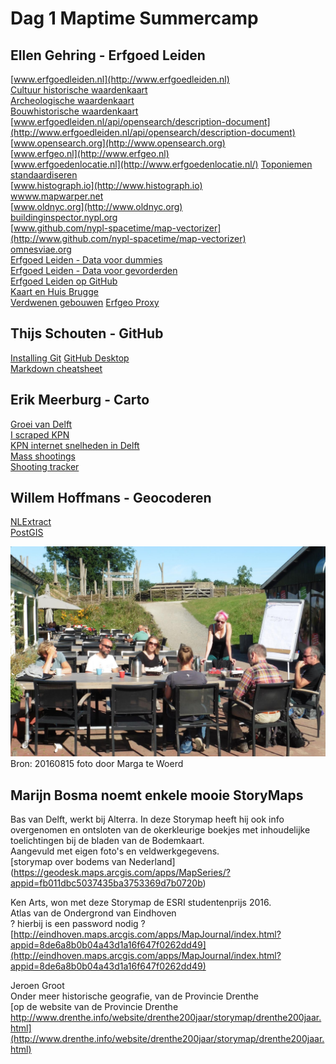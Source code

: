# Dag 1 Maptime Summercamp

## Ellen Gehring - Erfgoed Leiden
[www.erfgoedleiden.nl](http://www.erfgoedleiden.nl)  
[Cultuur historische waardenkaart](https://www.leidseregioinkaart.nl/kaarten/Cultuurhistorische_waarden/index.html)  
[Archeologische waardenkaart](https://www.leidseregioinkaart.nl/kaarten/Archeologie/index.html)  
[Bouwhistorische waardenkaart](https://www.leidseregioinkaart.nl/kaarten/Bouwhistorie/index.html)  
[www.erfgoedleiden.nl/api/opensearch/description-document](http://www.erfgoedleiden.nl/api/opensearch/description-document)  
[www.opensearch.org](http://www.opensearch.org)  
[www.erfgeo.nl](http://www.erfgeo.nl)  
[www.erfgoedenlocatie.nl](http://www.erfgoedenlocatie.nl/)
[Toponiemen standaardiseren](http://standaardiseren.erfgeo.nl/)  
[www.histograph.io](http://www.histograph.io)  
[wwww.mapwarper.net](http://www.mapwarper.net)  
[www.oldnyc.org](http://www.oldnyc.org)  
[buildinginspector.nypl.org](http://buildinginspector.nypl.org)  
[www.github.com/nypl-spacetime/map-vectorizer](http://www.github.com/nypl-spacetime/map-vectorizer)  
[omnesviae.org](http://omnesviae.org/nl/)  
[Erfgoed Leiden - Data voor dummies](https://www.erfgoedleiden.nl/educatie/open-data-blog)  
[Erfgoed Leiden - Data voor gevorderden](https://www.erfgoedleiden.nl/educatie/data-voor-gevorderden)  
[Erfgoed Leiden op GitHub](https://github.com/erfgoedleiden)   
[Kaart en Huis Brugge](http://magis.kaartenhuisbrugge.be/#)  
[Verdwenen gebouwen](http://www.verdwenengebouwen.nl/)
[Erfgeo Proxy](http://www.hicsuntleones.nl/erfgeoproxy/)

## Thijs Schouten - GitHub   
[Installing Git](https://git-scm.com/book/en/v2/Getting-Started-Installing-Git)
[GitHub Desktop](https://desktop.github.com/)   
[Markdown cheatsheet](https://guides.github.com/pdfs/markdown-cheatsheet-online.pdf) 

## Erik Meerburg - Carto   
[Groei van Delft](https://erikmeerburg.carto.com/viz/ac99e48c-8635-11e5-a076-0e31c9be1b51/public_map)  
[I scraped KPN](http://blog.puckipedia.com/blog/i-scraped-kpn/)   
[KPN internet snelheden in Delft](https://puckipedia.carto.com/viz/a2eb0a0e-acbb-11e5-9e02-0ef7f98ade21/public_map)  
[Mass shootings](https://erikmeerburg.carto.com/viz/3a2b3c28-68dc-11e5-97f4-0e31c9be1b51/public_map)  
[Shooting tracker](http://www.shootingtracker.com/)  

## Willem Hoffmans - Geocoderen   
[NLExtract](http://www.nlextract.nl)   
[PostGIS](http://postgis.net/)  

![Kick-off Maptime Summercamp 2016](afbeeldingen/kick-off.jpg)   
Bron: 20160815 foto door Marga te Woerd

## Marijn Bosma noemt enkele mooie StoryMaps

Bas van Delft, werkt bij Alterra.   In deze Storymap heeft hij ook info overgenomen en ontsloten van 
de okerkleurige boekjes met inhoudelijke toelichtingen bij de bladen van de Bodemkaart.   
Aangevuld met eigen foto's en veldwerkgegevens.   
[storymap over bodems van Nederland] (https://geodesk.maps.arcgis.com/apps/MapSeries/?appid=fb011dbc5037435ba3753369d7b0720b)

Ken Arts, won met deze Storymap de ESRI studentenprijs 2016.   
Atlas van de Ondergrond van Eindhoven   
? hierbij is een password nodig ?
[http://eindhoven.maps.arcgis.com/apps/MapJournal/index.html?appid=8de6a8b0b04a43d1a16f647f0262dd49](http://eindhoven.maps.arcgis.com/apps/MapJournal/index.html?appid=8de6a8b0b04a43d1a16f647f0262dd49)

Jeroen Groot   
Onder meer historische geografie, van de Provincie Drenthe   
[op de website van de Provincie Drenthe http://www.drenthe.info/website/drenthe200jaar/storymap/drenthe200jaar.html](http://www.drenthe.info/website/drenthe200jaar/storymap/drenthe200jaar.html)
